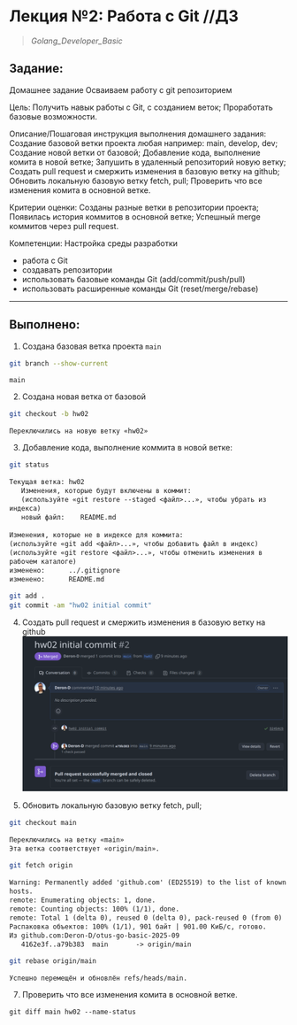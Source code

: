 # **Лекция №2: Работа с Git //ДЗ**
> _Golang_Developer_Basic_

## **Задание:**
Домашнее задание
Осваиваем работу с git репозиторием

Цель:
Получить навык работы с Git, с созданием веток;
Проработать базовые возможности.


Описание/Пошаговая инструкция выполнения домашнего задания:
Создание базовой ветки проекта любая например: main, develop, dev;
Создание новой ветки от базовой;
Добавление кода, выполнение комита в новой ветке;
Запушить в удаленный репозиторий новую ветку;
Создать pull request и смержить изменения в базовую ветку на github;
Обновить локальную базовую ветку fetch, pull;
Проверить что все изменения комита в основной ветке.

Критерии оценки:
Созданы разные ветки в репозитории проекта;
Появилась история коммитов в основной ветке;
Успешный merge коммитов через pull request.


Компетенции:
Настройка среды разработки
- работа с Git
- создавать репозитории
- использовать базовые команды Git (add/commit/push/pull)
- использовать расширенные команды Git (reset/merge/rebase)
---

## **Выполнено:**
1. Создана базовая ветка проекта `main`

~~~bash
git branch --show-current
~~~
~~~console
main
~~~

2. Создана новая ветка от базовой
~~~bash
git checkout -b hw02
~~~
~~~console
Переключились на новую ветку «hw02»
~~~

3. Добавление кода, выполнение коммита в новой ветке:
~~~bash
git status
~~~
~~~console
Текущая ветка: hw02
   Изменения, которые будут включены в коммит:
   (используйте «git restore --staged <файл>...», чтобы убрать из индекса)
   новый файл:    README.md

Изменения, которые не в индексе для коммита:
(используйте «git add <файл>...», чтобы добавить файл в индекс)
(используйте «git restore <файл>...», чтобы отменить изменения в рабочем каталоге)
изменено:      ../.gitignore
изменено:      README.md
~~~
~~~bash
git add .
git commit -am "hw02 initial commit"
~~~

4. Создать pull request и смержить изменения в базовую ветку на github
![img.png](img.png) 

5. Обновить локальную базовую ветку fetch, pull;

~~~bash
git checkout main
~~~
~~~console
Переключились на ветку «main»
Эта ветка соответствует «origin/main».
~~~
~~~bash
git fetch origin
~~~
~~~console
Warning: Permanently added 'github.com' (ED25519) to the list of known hosts.
remote: Enumerating objects: 1, done.
remote: Counting objects: 100% (1/1), done.
remote: Total 1 (delta 0), reused 0 (delta 0), pack-reused 0 (from 0)
Распаковка объектов: 100% (1/1), 901 байт | 901.00 КиБ/с, готово.
Из github.com:Deron-D/otus-go-basic-2025-09
   4162e3f..a79b383  main       -> origin/main
~~~
~~~bash
git rebase origin/main
~~~
~~~console
Успешно перемещён и обновлён refs/heads/main.
~~~

7. Проверить что все изменения комита в основной ветке.
~~~
git diff main hw02 --name-status
~~~